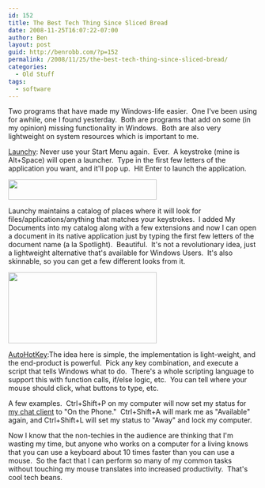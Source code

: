 ```yaml
---
id: 152
title: The Best Tech Thing Since Sliced Bread
date: 2008-11-25T16:07:22-07:00
author: Ben
layout: post
guid: http://benrobb.com/?p=152
permalink: /2008/11/25/the-best-tech-thing-since-sliced-bread/
categories:
  - Old Stuff
tags:
  - software
---
```

Two programs that have made my Windows-life easier.  One I've been using for awhile, one I found yesterday.  Both are programs that add on some (in my opinion) missing functionality in Windows.  Both are also very lightweight on system resources which is important to me.

<a title="The Official Launchy Site" href="http://www.launchy.net/" target="_blank">Launchy</a>: Never use your Start Menu again.  Ever.  A keystroke (mine is Alt+Space) will open a launcher.  Type in the first few letters of the application you want, and it'll pop up.  Hit Enter to launch the application.

<img class="alignnone size-medium wp-image-153" title="launchy_firefox" src="https://benrobb.com/wp-content/uploads/2008/11/launchy_firefox-300x41.png" alt="" width="300" height="41" />

Launchy maintains a catalog of places where it will look for files/applications/anything that matches your keystrokes.  I added My Documents into my catalog along with a few extensions and now I can open a document in its native application just by typing the first few letters of the document name (a la Spotlight).  Beautiful.  It's not a revolutionary idea, just a lightweight alternative that's available for Windows Users.  It's also skinnable, so you can get a few different looks from it.

<img class="alignnone size-medium wp-image-154" title="launchy_outlook" src="https://benrobb.com/wp-content/uploads/2008/11/launchy_outlook-300x144.png" alt="" width="300" height="144" />

<a title="The Official Autohotkey Site" href="http://www.autohotkey.com/" target="_blank">AutoHotKey</a>:The idea here is simple, the implementation is light-weight, and the end-product is powerful.  Pick any key combination, and execute a script that tells Windows what to do.  There's a whole scripting language to support this with function calls, if/else logic, etc.  You can tell where your mouse should click, what buttons to type, etc.

A few examples.  Ctrl+Shift+P on my computer will now set my status for <a title="The Official Digsby Site" href="http://www.digsby.com/" target="_blank">my chat client</a> to "On the Phone."  Ctrl+Shift+A will mark me as "Available" again, and Ctrl+Shift+L will set my status to "Away" and lock my computer.

Now I know that the non-techies in the audience are thinking that I'm wasting my time, but anyone who works on a computer for a living knows that you can use a keyboard about 10 times faster than you can use a mouse.  So the fact that I can perform so many of my common tasks without touching my mouse translates into increased productivity.  That's cool tech beans.